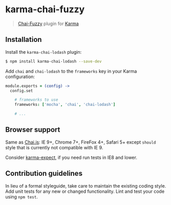 karma-chai-fuzzy
==================

> [Chai-Fuzzy](https://github.com/elliotf/chai-fuzzy) plugin for [Karma](http://karma-runner.github.io)

Installation
------------

Install the `karma-chai-lodash` plugin:

```sh
$ npm install karma-chai-lodash --save-dev
```

Add `chai` and `chai-lodash` to the `frameworks` key in your Karma configuration:

```coffee
module.exports = (config) ->
  config.set

    # frameworks to use
    frameworks: ['mocha', 'chai', 'chai-lodash']

    # ...
```

Browser support
---------------

Same as [Chai.js](http://chaijs.com/guide/installation/#browser-section): IE 9+, Chrome 7+, FireFox 4+, Safari 5+ except `should` style that is currently not compatible with IE 9.

Consider [karma-expect](https://github.com/princed/karma-expect), if you need run tests in IE8 and lower.

Contribution guidelines
--------------------------

In lieu of a formal styleguide, take care to maintain the existing coding style. Add unit tests for any new or changed functionality. Lint and test your code using `npm test`.
